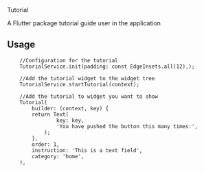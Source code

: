<!--
This README describes the package. If you publish this package to pub.dev,
this README's contents appear on the landing page for your package.

For information about how to write a good package README, see the guide for
[writing package pages](https://dart.dev/guides/libraries/writing-package-pages).

For general information about developing packages, see the Dart guide for
[creating packages](https://dart.dev/guides/libraries/create-library-packages)
and the Flutter guide for
[developing packages and plugins](https://flutter.dev/developing-packages).
-->

Tutorial

A Flutter package tutorial guide user in the application  

## Usage

```flutter
    //Configuration for the tutorial
    TutorialService.init(padding: const EdgeInsets.all(12),);

    //Add the tutorial widget to the widget tree
    TutorialService.startTutorial(context);
    
    //Add the tutorial to widget you want to show
    Tutorial(
        builder: (context, key) {
        return Text(
                key: key,
                'You have pushed the button this many times:',
            );
        },
        order: 1,
        instruction: 'This is a text field',
        category: 'home',
    ),
```